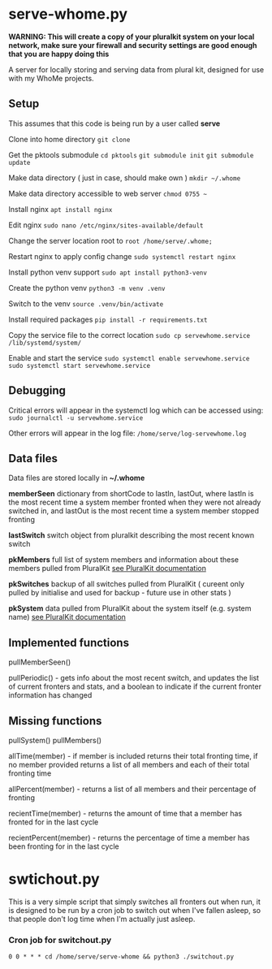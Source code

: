 # serve-whome.py

**WARNING: This will create a copy of your pluralkit system on your local network, make sure your firewall and security settings are good enough that you are happy doing this**

A server for locally storing and serving data from plural kit, designed for use with my WhoMe projects. 

## Setup

This assumes that this code is being run by a user called **serve**

Clone into home directory
`git clone `

Get the pktools submodule
`cd pktools`
`git submodule init`
`git submodule update`

Make data directory ( just in case, should make own )
`mkdir ~/.whome`

Make data directory accessible to web server
`chmod 0755 ~`

Install nginx
`apt install nginx`

Edit nginx
`sudo nano /etc/nginx/sites-available/default`

Change the server location root to
`root /home/serve/.whome;`

Restart nginx to apply config change
`sudo systemctl restart nginx`

Install python venv support
`sudo apt install python3-venv`

Create the python venv
`python3 -m venv .venv`

Switch to the venv
`source .venv/bin/activate`

Install required packages
`pip install -r requirements.txt`

Copy the service file to the correct location
`sudo cp servewhome.service /lib/systemd/system/`

Enable and start the service
`sudo systemctl enable servewhome.service`
`sudo systemctl start servewhome.service`

## Debugging

Critical errors will appear in the systemctl log which can be accessed using:
`sudo journalctl -u servewhome.service`

Other errors will appear in the log file:
`/home/serve/log-servewhome.log`

## Data files

Data files are stored locally in **~/.whome**

**memberSeen** dictionary from shortCode to lastIn, lastOut, where lastIn is the most recent time a system member fronted when they were not already switched in, and lastOut is the most recent time a system member stopped fronting

**lastSwitch** switch object from pluralkit describing the most recent known switch

**pkMembers** full list of system members and information about these members pulled from PluralKit [see PluralKit documentation](https://pluralkit.me/api/models/)

**pkSwitches** backup of all switches pulled from PluralKit ( cureent only pulled by initialise and used for backup - future use in other stats )

**pkSystem** data pulled from PluralKit about the system itself (e.g. system name) [see PluralKit documentation](https://pluralkit.me/api/models/)

## Implemented functions

pullMemberSeen()

pullPeriodic() - gets info about the most recent switch, and updates the list of current fronters and stats, and a boolean to indicate if the current fronter information has changed


## Missing functions

pullSystem()
pullMembers()

allTime(member) - if member is included returns their total fronting time, if no member provided returns a list of all members and each of their total fronting time

allPercent(member) - returns a list of all members and their percentage of fronting

recientTime(member) - returns the amount of time that a member has fronted for in the last cycle

recientPercent(member) - returns the percentage of time a member has been fronting for in the last cycle

# swtichout.py

This is a very simple script that simply switches all fronters out when run, it is designed to be run by a cron job to switch out when I've fallen asleep, so that people don't log time when I'm actually just asleep.

### Cron job for switchout.py

``0 0 * * * cd /home/serve/serve-whome && python3 ./switchout.py``
